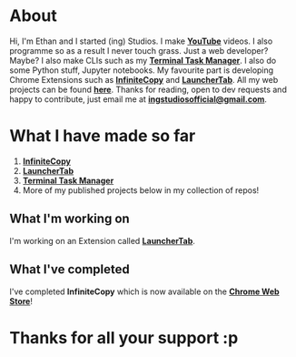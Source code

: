 # About
Hi, I'm Ethan and I started (ing) Studios. I make [**YouTube**](https://youtube.com/@ai-turtle) videos. I also programme so as a result I never touch grass. Just a web developer? Maybe? I also make CLIs such as my [**Terminal Task Manager**](https://github.com/ingStudiosOfficial/terminaltaskmanager). I also do some Python stuff, Jupyter notebooks. My favourite part is developing Chrome Extensions such as [**InfiniteCopy**](https://github.com/ing-Studios-Web-Labs/infinitecopy) and [**LauncherTab**](https://github.com/ing-Studios-Web-Labs/launchertab). All my web projects can be found [**here**](https://github.com/ing-Studios-Web-Labs). Thanks for reading, open to dev requests and happy to contribute, just email me at [**ingstudiosofficial@gmail.com**](mailto:ingstudiosofficial@gmail.com?subject=Developer%Request).

# What I have made so far
1. [**InfiniteCopy**](https://github.com/ing-Studios-Web-Labs/infinitecopy)
2. [**LauncherTab**](https://github.com/ing-Studios-Web-Labs/launchertab)
3. [**Terminal Task Manager**](https://github.com/ingStudiosOfficial/terminaltaskmanager)
4. More of my published projects below in my collection of repos!

## What I'm working on
I'm working on an Extension called [**LauncherTab**](https://github.com/ing-Studios-Web-Labs/launchertab).

## What I've completed
I've completed **InfiniteCopy** which is now available on the [**Chrome Web Store**](https://chromewebstore.google.com/detail/infinitecopy/pdpmaoljompdbigcclpkkhjoiompjpkc)!

# Thanks for all your support :p
